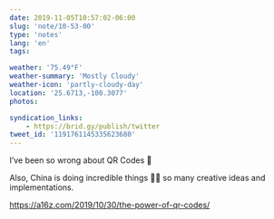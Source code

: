 ```yaml
---
date: 2019-11-05T10:57:02-06:00
slug: 'note/10-53-00'
type: 'notes'
lang: 'en'
tags:

weather: '75.49°F'
weather-summary: 'Mostly Cloudy'
weather-icon: 'partly-cloudy-day'
location: '25.6713,-100.3077'
photos:

syndication_links:
    - https://brid.gy/publish/twitter
tweet_id: '1191761145335623680'
---
```

I’ve been so wrong about QR Codes 🤯

Also, China is doing  incredible things 👏🏼 so many creative ideas and implementations.

https://a16z.com/2019/10/30/the-power-of-qr-codes/
